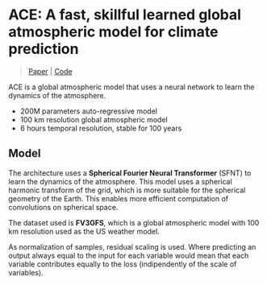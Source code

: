 # ACE: A fast, skillful learned global atmospheric model for climate prediction

> [Paper](https://www.climatechange.ai/papers/neurips2023/14) | [Code](https://github.com/ai2cm/ace)

ACE is a global atmospheric model that uses a neural network to learn the dynamics of the atmosphere. 

- 200M parameters auto-regressive model
- 100 km resolution global atmospheric model
- 6 hours temporal resolution, stable for 100 years

## Model

The architecture uses a **Spherical Fourier Neural Transformer** (SFNT) to learn the dynamics of the atmosphere. 
This model uses a spherical harmonic transform of the grid, which is more suitable for the spherical geometry of the Earth. This enables more efficient computation of convolutions on spherical space.

The dataset used is **FV3GFS**, which is a global atmospheric model with 100 km resolution used as the US weather model. 

As normalization of samples, residual scaling is used. Where predicting an output always equal to the input for each variable would mean that each variable contributes equally to the loss (indipendently of the scale of variables).